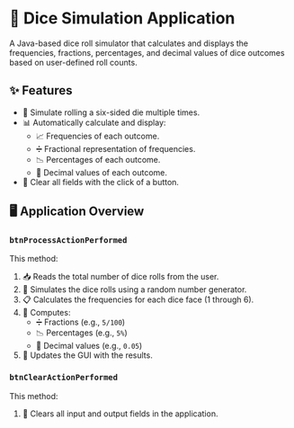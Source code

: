 # 🎲 Dice Simulation Application

A Java-based dice roll simulator that calculates and displays the frequencies, fractions, percentages, and decimal values of dice outcomes based on user-defined roll counts.

## ✨ Features

- 🎲 Simulate rolling a six-sided die multiple times.
- 📊 Automatically calculate and display:
  - 📈 Frequencies of each outcome.
  - ➗ Fractional representation of frequencies.
  - 📉 Percentages of each outcome.
  - 🔢 Decimal values of each outcome.
- 🧹 Clear all fields with the click of a button.

## 🖥️ Application Overview

### `btnProcessActionPerformed`

This method:

1. 📥 Reads the total number of dice rolls from the user.
2. 🎲 Simulates the dice rolls using a random number generator.
3. 📋 Calculates the frequencies for each dice face (1 through 6).
4. 🧮 Computes:
   - ➗ Fractions (e.g., `5/100`)
   - 📉 Percentages (e.g., `5%`)
   - 🔢 Decimal values (e.g., `0.05`)
5. 🔄 Updates the GUI with the results.

### `btnClearActionPerformed`

This method:

1. 🧹 Clears all input and output fields in the application.

